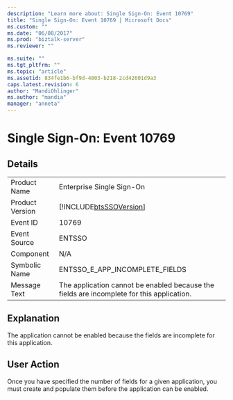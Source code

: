 ```yaml
---
description: "Learn more about: Single Sign-On: Event 10769"
title: "Single Sign-On: Event 10769 | Microsoft Docs"
ms.custom: ""
ms.date: "06/08/2017"
ms.prod: "biztalk-server"
ms.reviewer: ""

ms.suite: ""
ms.tgt_pltfrm: ""
ms.topic: "article"
ms.assetid: 834fe1b6-bf9d-4803-b218-2cd42601d9a3
caps.latest.revision: 6
author: "MandiOhlinger"
ms.author: "mandia"
manager: "anneta"
---
```

# Single Sign-On: Event 10769
## Details  
  
|                 |                                                                                           |
|-----------------|-------------------------------------------------------------------------------------------|
|  Product Name   |                                 Enterprise Single Sign-On                                 |
| Product Version |                [!INCLUDE[btsSSOVersion](../includes/btsssoversion-md.md)]                 |
|    Event ID     |                                           10769                                           |
|  Event Source   |                                          ENTSSO                                           |
|    Component    |                                            N/A                                            |
|  Symbolic Name  |                              ENTSSO_E_APP_INCOMPLETE_FIELDS                               |
|  Message Text   | The application cannot be enabled because the fields are incomplete for this application. |
  
## Explanation  
 The application cannot be enabled because the fields are incomplete for this application.  
  
## User Action  
 Once you have specified the number of fields for a given application, you must create and populate them before the application can be enabled.
